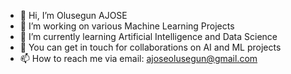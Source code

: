 - 👋 Hi, I’m Olusegun AJOSE
- 👀 I’m working on various Machine Learning Projects
- 🌱 I’m currently learning Artificial Intelligence and Data Science
- 💞️ You can get in touch for collaborations on AI and ML projects
- 📫 How to reach me via email: ajoseolusegun@gmail.com

<!---
ajosegun/ajosegun is a ✨ special ✨ repository because its `README.md` (this file) appears on your GitHub profile.
You can click the Preview link to take a look at your changes.
--->
